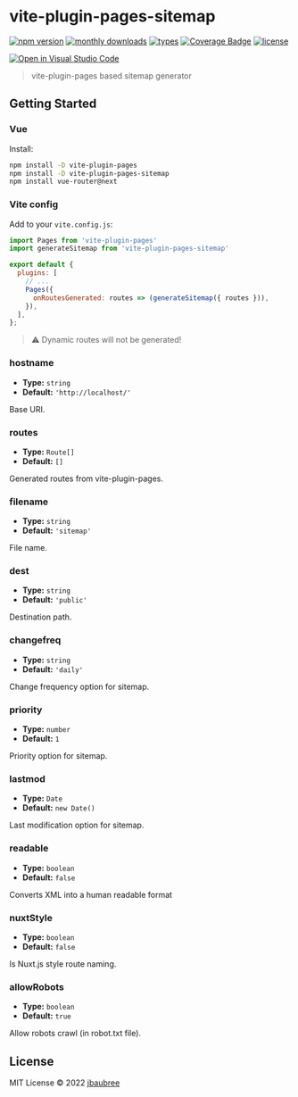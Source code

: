 # vite-plugin-pages-sitemap

[![npm version](https://badgen.net/npm/v/vite-plugin-pages-sitemap)](https://www.npmjs.com/package/vite-plugin-pages-sitemap)
[![monthly downloads](https://badgen.net/npm/dm/vite-plugin-pages-sitemap)](https://www.npmjs.com/package/vite-plugin-pages-sitemap)
[![types](https://badgen.net/npm/types/vite-plugin-pages)](https://github.com/jbaubree/vite-plugin-pages-sitemap/blob/master/src/types.ts)
[![Coverage Badge](https://img.shields.io/endpoint?url=https://gist.githubusercontent.com/jbaubree/c7b3044dcd6c4203f33a3b93ca236ce1/raw/50691ecd5172277c1d3020224856b24883d44bb3/site-plugin-pages-sitemap__heads_master.json)](https://img.shields.io/endpoint?url=https://gist.githubusercontent.com/jbaubree/c7b3044dcd6c4203f33a3b93ca236ce1/raw/50691ecd5172277c1d3020224856b24883d44bb3/site-plugin-pages-sitemap__heads_master.json)
[![license](https://badgen.net/npm/license/vite-plugin-pages)](https://github.com/jbaubree/vite-plugin-pages-sitemap/blob/master/LICENSE)

[![Open in Visual Studio Code](https://open.vscode.dev/badges/open-in-vscode.svg)](https://open.vscode.dev/jbaubree/vite-plugin-pages-sitemap)

> vite-plugin-pages based sitemap generator

## Getting Started

### Vue

Install:

```bash
npm install -D vite-plugin-pages
npm install -D vite-plugin-pages-sitemap
npm install vue-router@next
```

### Vite config

Add to your `vite.config.js`:

```js
import Pages from 'vite-plugin-pages'
import generateSitemap from 'vite-plugin-pages-sitemap'

export default {
  plugins: [
    // ...
    Pages({
      onRoutesGenerated: routes => (generateSitemap({ routes })),
    }),
  ],
};
```

> ⚠️ Dynamic routes will not be generated! 

### hostname

- **Type:** `string`
- **Default:** `'http://localhost/'`

Base URI.

### routes

- **Type:** `Route[]`
- **Default:** `[]`

Generated routes from vite-plugin-pages.

### filename

- **Type:** `string`
- **Default:** `'sitemap'`

File name.

### dest

- **Type:** `string`
- **Default:** `'public'`

Destination path.

### changefreq

- **Type:** `string`
- **Default:** `'daily'`

Change frequency option for sitemap.

### priority

- **Type:** `number`
- **Default:** `1`

Priority option for sitemap.

### lastmod

- **Type:** `Date`
- **Default:** `new Date()`

Last modification option for sitemap.

### readable

- **Type:** `boolean`
- **Default:** `false`

Converts XML into a human readable format

### nuxtStyle

- **Type:** `boolean`
- **Default:** `false`

Is Nuxt.js style route naming.

### allowRobots

- **Type:** `boolean`
- **Default:** `true`

Allow robots crawl (in robot.txt file).

## License

MIT License © 2022 [jbaubree](https://github.com/jbaubree)

